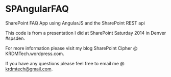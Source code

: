 # SPAngularFAQ
SharePoint FAQ App using AngularJS and the SharePoint REST api

This code is from a presentation I did at SharePoint Saturday 2014 in Denver #spsden.

For more information please visit my blog SharePoint Cipher @ KRDMTech.wordpress.com.

If you have any questions please feel free to email me @ krdmtech@gmail.com.
